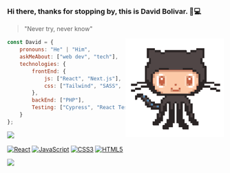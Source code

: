 
### Hi there, thanks for stopping by, this is **David Bolivar**. 🧑💻
> "Never try, never know"

<img align='right' src="https://raw.githubusercontent.com/iCharlesZ/FigureBed/master/img/octocat.gif" width="230">

```javascript
const David = {
    pronouns: "He" | "Him",
    askMeAbout: ["web dev", "tech"],
    technologies: {
        frontEnd: {
            js: ["React", "Next.js"],
            css: ["Tailwind", "SASS", "Styled Components", CSS Modules]
        },
        backEnd: ["PHP"],
        Testing: ["Cypress", "React Testing Library"]
    }
};
```

<a href="https://www.linkedin.com/in/david-bolivar-a6b590228/">
  <img src="https://res.cloudinary.com/dvt3lwrsz/image/upload/c_scale,w_150/v1674215773/linkedin_sx8ozg.png">
</a>

[![React](https://img.shields.io/badge/-React-black?style=flat&logo=react&link=https://github.com/BRdhanani)](https://github.com/BRdhanani)
[![JavaScript](https://img.shields.io/badge/-JavaScript-black?style=flat&logo=javascript&link=https://github.com/BRdhanani)](https://github.com/BRdhanani) 
[![CSS3](https://img.shields.io/badge/-CSS3-1572B6?style=flat&logo=css3&link=https://github.com/BRdhanani)](https://github.com/BRdhanani) 
[![HTML5](https://img.shields.io/badge/-HTML5-E34F26?style=flat&logo=html5&logoColor=white&link=https://github.com/BRdhanani)](https://github.com/BRdhanani) 


<img src="https://res.cloudinary.com/dvt3lwrsz/image/upload/v1674259238/Background_jvv083.jpg" width="1000">
